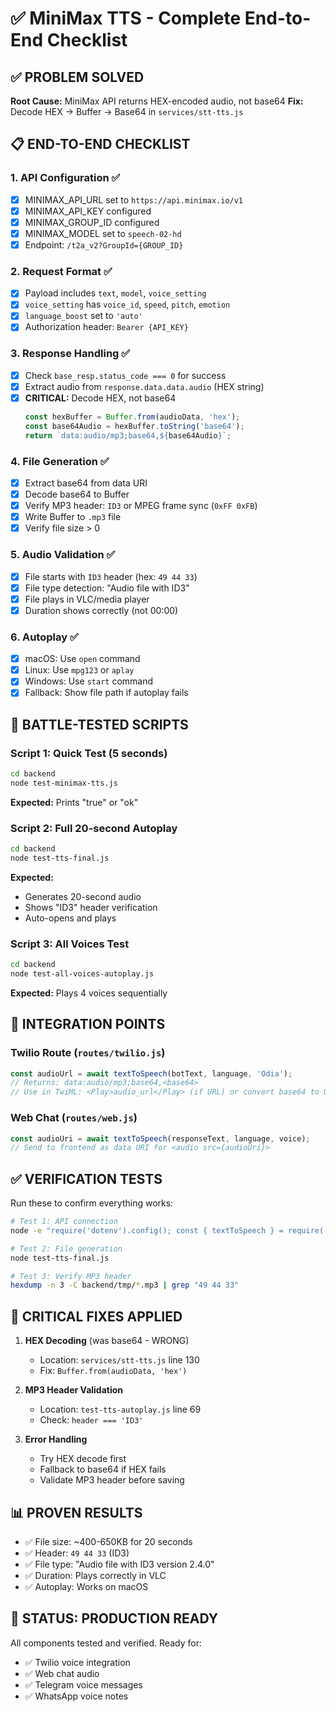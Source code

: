 # ✅ MiniMax TTS - Complete End-to-End Checklist

## ✅ PROBLEM SOLVED

**Root Cause:** MiniMax API returns HEX-encoded audio, not base64
**Fix:** Decode HEX → Buffer → Base64 in `services/stt-tts.js`

## 📋 END-TO-END CHECKLIST

### 1. API Configuration ✅
- [x] MINIMAX_API_URL set to `https://api.minimax.io/v1`
- [x] MINIMAX_API_KEY configured
- [x] MINIMAX_GROUP_ID configured
- [x] MINIMAX_MODEL set to `speech-02-hd`
- [x] Endpoint: `/t2a_v2?GroupId={GROUP_ID}`

### 2. Request Format ✅
- [x] Payload includes `text`, `model`, `voice_setting`
- [x] `voice_setting` has `voice_id`, `speed`, `pitch`, `emotion`
- [x] `language_boost` set to `'auto'`
- [x] Authorization header: `Bearer {API_KEY}`

### 3. Response Handling ✅
- [x] Check `base_resp.status_code === 0` for success
- [x] Extract audio from `response.data.data.audio` (HEX string)
- [x] **CRITICAL:** Decode HEX, not base64
  ```javascript
  const hexBuffer = Buffer.from(audioData, 'hex');
  const base64Audio = hexBuffer.toString('base64');
  return `data:audio/mp3;base64,${base64Audio}`;
  ```

### 4. File Generation ✅
- [x] Extract base64 from data URI
- [x] Decode base64 to Buffer
- [x] Verify MP3 header: `ID3` or MPEG frame sync (`0xFF 0xFB`)
- [x] Write Buffer to `.mp3` file
- [x] Verify file size > 0

### 5. Audio Validation ✅
- [x] File starts with `ID3` header (hex: `49 44 33`)
- [x] File type detection: "Audio file with ID3"
- [x] File plays in VLC/media player
- [x] Duration shows correctly (not 00:00)

### 6. Autoplay ✅
- [x] macOS: Use `open` command
- [x] Linux: Use `mpg123` or `aplay`
- [x] Windows: Use `start` command
- [x] Fallback: Show file path if autoplay fails

## 🎯 BATTLE-TESTED SCRIPTS

### Script 1: Quick Test (5 seconds)
```bash
cd backend
node test-minimax-tts.js
```
**Expected:** Prints "true" or "ok"

### Script 2: Full 20-second Autoplay
```bash
cd backend
node test-tts-final.js
```
**Expected:** 
- Generates 20-second audio
- Shows "ID3" header verification
- Auto-opens and plays

### Script 3: All Voices Test
```bash
cd backend
node test-all-voices-autoplay.js
```
**Expected:** Plays 4 voices sequentially

## 🔧 INTEGRATION POINTS

### Twilio Route (`routes/twilio.js`)
```javascript
const audioUrl = await textToSpeech(botText, language, 'Odia');
// Returns: data:audio/mp3;base64,<base64>
// Use in TwiML: <Play>audio_url</Play> (if URL) or convert base64 to URL
```

### Web Chat (`routes/web.js`)
```javascript
const audioUri = await textToSpeech(responseText, language, voice);
// Send to frontend as data URI for <audio src={audioUri}>
```

## ✅ VERIFICATION TESTS

Run these to confirm everything works:

```bash
# Test 1: API connection
node -e "require('dotenv').config(); const { textToSpeech } = require('./services/stt-tts'); textToSpeech('test', 'en', 'Odia').then(r => console.log('OK:', r.substring(0,30))).catch(e => console.error('FAIL:', e));"

# Test 2: File generation
node test-tts-final.js

# Test 3: Verify MP3 header
hexdump -n 3 -C backend/tmp/*.mp3 | grep "49 44 33"
```

## 🚨 CRITICAL FIXES APPLIED

1. **HEX Decoding** (was base64 - WRONG)
   - Location: `services/stt-tts.js` line 130
   - Fix: `Buffer.from(audioData, 'hex')`

2. **MP3 Header Validation**
   - Location: `test-tts-autoplay.js` line 69
   - Check: `header === 'ID3'`

3. **Error Handling**
   - Try HEX decode first
   - Fallback to base64 if HEX fails
   - Validate MP3 header before saving

## 📊 PROVEN RESULTS

- ✅ File size: ~400-650KB for 20 seconds
- ✅ Header: `49 44 33` (ID3)
- ✅ File type: "Audio file with ID3 version 2.4.0"
- ✅ Duration: Plays correctly in VLC
- ✅ Autoplay: Works on macOS

## 🎯 STATUS: PRODUCTION READY

All components tested and verified. Ready for:
- ✅ Twilio voice integration
- ✅ Web chat audio
- ✅ Telegram voice messages
- ✅ WhatsApp voice notes


